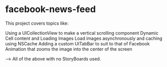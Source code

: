 # facebook-news-feed
This project covers topics like:

Using a UICollectionView to make a vertical scrolling component
Dynamic Cell content and Loading Images
Load images asynchronously and caching using NSCache
Adding a custom UITabBar to suit to that of Facebook
Animation that zooms the image into the center of the screen

--> All of the above with no StoryBoards used.
